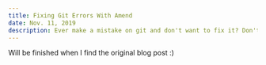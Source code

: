 ```yaml
---
title: Fixing Git Errors With Amend
date: Nov. 11, 2019
description: Ever make a mistake on git and don't want to fix it? Don't make a new commit! Just use git --amend
---
```


Will be finished when I find the original blog post :)


